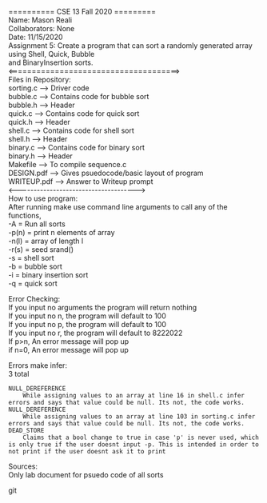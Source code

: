 ========== CSE 13 Fall 2020 =========     
Name: Mason Reali     
Collaborators: None    
Date: 11/15/2020     
Assignment 5: Create a program that can sort a randomly generated array using Shell, Quick, Bubble   
and BinaryInsertion sorts.   
<=====================================>     
Files in Repository:       
	sorting.c --> Driver code     
	bubble.c --> Contains code for bubble sort    
	bubble.h --> Header     
	quick.c --> Contains code for quick sort   
	quick.h --> Header    
	shell.c --> Contains code for shell sort   
	shell.h --> Header    
	binary.c --> Contains code for binary sort   
	binary.h --> Header    
	Makefile --> To compile sequence.c     
	DESIGN.pdf --> Gives psuedocode/basic layout of program      
	WRITEUP.pdf --> Answer to Writeup prompt   
<------------------------------------->    
How to use program:    
	After running make use command line arguments to call any of the   functions,   
-A = Run all sorts  
-p(n) = print n elements of array  
-n(l) = array of length l  
-r(s) = seed srand()  
-s = shell sort   
-b = bubble sort   
-i = binary insertion sort   
-q = quick sort   
   
Error Checking:    
If you input no arguments the program will return nothing   
If you input no n, the program will default to 100   
If you input no p, the program will default to 100   
If you input no r, the program will default to 8222022   
If p>n, An error message will pop up   
if n=0, An error message will pop up   

Errors make infer:   
	3 total   

	NULL_DEREFERENCE
		While assigning values to an array at line 16 in shell.c infer errors and says that value could be null. Its not, the code works.
	NULL_DEREFERENCE
		While assigning values to an array at line 103 in sorting.c infer errors and says that value could be null. Its not, the code works.
	DEAD_STORE
		Claims that a bool change to true in case 'p' is never used, which is only true if the user doesnt input -p. This is intended in order to not print if the user doesnt ask it to print

Sources:   
Only lab document for psuedo code of all sorts   


	






git 